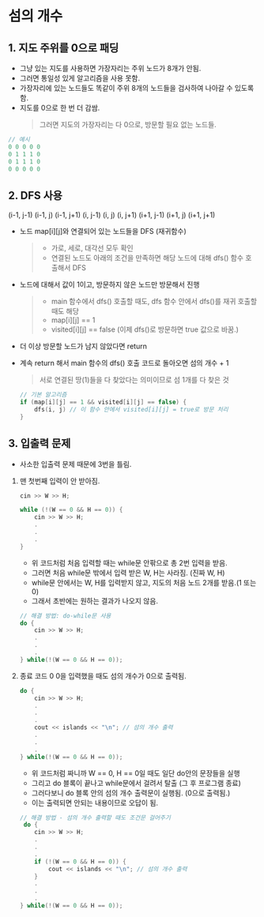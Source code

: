 # 섬의 개수

## 1. 지도 주위를 0으로 패딩

  - 그냥 있는 지도를 사용하면 가장자리는 주위 노드가 8개가 안됨.
  - 그러면 통일성 있게 알고리즘을 사용 못함.
  - 가장자리에 있는 노드들도 똑같이 주위 8개의 노드들을 검사하여 나아갈 수 있도록 함.
  - 지도를 0으로 한 번 더 감쌈.
    > 그러면 지도의 가장자리는 다 0으로, 방문할 필요 없는 노드들.
  ```c++
  // 예시
  0 0 0 0 0
  0 1 1 1 0
  0 1 1 1 0
  0 0 0 0 0
  ```



## 2. DFS 사용
(i-1, j-1)      (i-1, j)        (i-1, j+1)
(i, j-1)        (i, j)          (i, j+1)
(i+1, j-1)      (i+1, j)        (i+1, j+1)

  - 노드 map[i][j]와 연결되어 있는 노드들을 DFS (재귀함수)
    > - 가로, 세로, 대각선 모두 확인
    > - 연결된 노드도 아래의 조건을 만족하면 해당 노드에 대해 dfs() 함수 호출해서 DFS
  - 노드에 대해서 값이 1이고, 방문하지 않은 노드만 방문해서 진행
    > - main 함수에서 dfs() 호출할 때도, dfs 함수 안에서 dfs()를 재귀 호출할 때도 해당 
    > - map[i][j] == 1
    > - visited[i][j] == false (이제 dfs()로 방문하면 true 값으로 바꿈.)
  - 더 이상 방문할 노드가 남지 않았다면 return
  - 계속 return 해서 main 함수의 dfs() 호출 코드로 돌아오면 섬의 개수 + 1
    > 서로 연결된 땅(1)들을 다 찾았다는 의미이므로 섬 1개를 다 찾은 것

    ```c++
    // 기본 알고리즘
    if (map[i][j] == 1 && visited[i][j] == false) {
        dfs(i, j) // 이 함수 안에서 visited[i][j] = true로 방문 처리
    }
    ```



## 3. 입출력 문제
- 사소한 입출력 문제 때문에 3번을 틀림.

1. 맨 첫번째 입력이 안 받아짐.
   
    ```c++
    cin >> W >> H;

    while (!(W == 0 && H == 0)) {
        cin >> W >> H;
        .
        .
        .
    }
    ```

    - 위 코드처럼 처음 입력할 때는 while문 안팎으로 총 2번 입력을 받음.
    - 그러면 처음 while문 밖에서 입력 받은 W, H는 사라짐. (진짜 W, H)
    - while문 안에서는 W, H를 입력받지 않고, 지도의 처음 노드 2개를 받음.(1 또는 0)
    - 그래서 초반에는 원하는 결과가 나오지 않음.
    
    ```c++
    // 해결 방법: do-while문 사용
    do {
        cin >> W >> H;
        .
        .
        .
    } while(!(W == 0 && H == 0));
    ```

2. 종료 코드 0 0을 입력했을 때도 섬의 개수가 0으로 출력됨. 
   
    ```c++
    do {
        cin >> W >> H;
        .
        .
        .
        cout << islands << "\n"; // 섬의 개수 출력
        .
        .
        .
    } while(!(W == 0 && H == 0));
    ```

    - 위 코드처럼 짜니까 W == 0, H == 0일 때도 일단 do안의 문장들을 실행
    - 그리고 do 블록이 끝나고 while문에서 걸려서 탈출 (그 후 프로그램 종료)
    - 그러다보니 do 블록 안의 섬의 개수 출력문이 실행됨. (0으로 출력됨.)
    - 이는 출력되면 안되는 내용이므로 오답이 됨.

    ```c++
    // 해결 방법 - 섬의 개수 출력할 때도 조건문 걸어주기
     do {
        cin >> W >> H;
        .
        .
        .
        if (!(W == 0 && H == 0)) {
            cout << islands << "\n"; // 섬의 개수 출력
        }
        .
        .
        .
    } while(!(W == 0 && H == 0));
    ```
